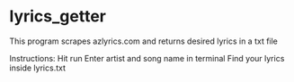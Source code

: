 # lyrics_getter
This program scrapes azlyrics.com and returns desired lyrics in a txt file

Instructions:
Hit run
Enter artist and song name in terminal
Find your lyrics inside lyrics.txt